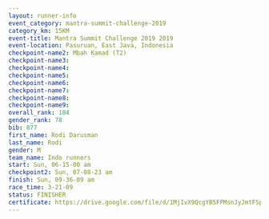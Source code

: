 ```yaml
---
layout: runner-info 
event_category: mantra-summit-challenge-2019 
category_km: 15KM 
event-title: Mantra Summit Challenge 2019 2019 
event-location: Pasuruan, East Java, Indonesia 
checkpoint-name2: Mbah Kamad (T2) 
checkpoint-name3: 
checkpoint-name4: 
checkpoint-name5: 
checkpoint-name6: 
checkpoint-name7: 
checkpoint-name8: 
checkpoint-name9: 
overall_rank: 104
gender_rank: 78
bib: 877
first_name: Rodi Darusman
last_name: Rodi
gender: M
team_name: Indo runners
start: Sun, 06-15-00 am
checkpoint2: Sun, 07-08-23 am
finish: Sun, 09-36-09 am
race_time: 3-21-09
status: FINISHER
certificate: https://drive.google.com/file/d/1MjIvX9QcgYB5FPMsnJyJmtFSpkhD8pkh/view?usp=sharing
---
```

